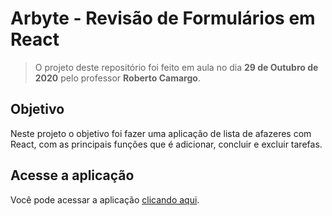 # Arbyte - Revisão de Formulários em React

> O projeto deste repositório foi feito em aula no dia **29 de Outubro de 2020** pelo professor **Roberto Camargo**.

## Objetivo

Neste projeto o objetivo foi fazer uma aplicação de lista de afazeres com React, com as principais funções que é adicionar, concluir e excluir tarefas.

## Acesse a aplicação

Você pode acessar a aplicação [clicando aqui](https://revisao-formularios-react.herokuapp.com/).
